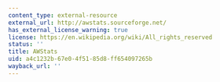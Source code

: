 ```yaml
---
content_type: external-resource
external_url: http://awstats.sourceforge.net/
has_external_license_warning: true
license: https://en.wikipedia.org/wiki/All_rights_reserved
status: ''
title: AWStats
uid: a4c1232b-67e0-4f51-85d8-ff654097265b
wayback_url: ''
---
```

